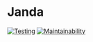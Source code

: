 # Janda
[![Testing](https://github.com/sinkaroid/pururin/actions/workflows/test.yml/badge.svg?branch=master)](https://github.com/sinkaroid/pururin/actions/workflows/test.yml) [![Maintainability](https://api.codeclimate.com/v1/badges/3f12d56ab080f22e4495/maintainability)](https://codeclimate.com/github/sinkaroid/pururin/maintainability)  